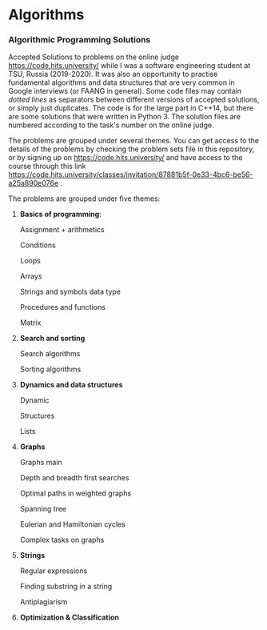 # Algorithms

### Algorithmic Programming Solutions
Accepted Solutions to problems on the online judge https://code.hits.university/ while I was a software engineering student at TSU, Russia (2019-2020). It was also an opportunity to practise fundamental algorithms and data structures that are very common in Google interviews (or FAANG in general). Some code files may contain *dotted lines* as separators between different versions of accepted solutions, or simply just duplicates. The code is for the large part in C++14, but there are some solutions that were written in Python 3. The solution files are numbered according to the task's number on the online judge.

The problems are grouped under several themes. You can get access to the details of the problems by checking the problem sets file in this repository, or by signing up on https://code.hits.university/ and have access to the course through this link https://code.hits.university/classes/invitation/87881b5f-0e33-4bc6-be56-a25a890e076e .

The problems are grouped under five themes:

1) **Basics of programming**:

    Assignment + arithmetics 
    
    Conditions 
    
    Loops 
    
    Arrays 
    
    Strings and symbols data type 
    
    Procedures and functions 
    
    Matrix 
    
2) **Search and sorting**

    Search algorithms 
    
    Sorting algorithms 
    
3) **Dynamics and data structures** 

    Dynamic
    
    Structures
    
    Lists
    
4) **Graphs** 
    
    Graphs main 
    
    Depth and breadth first searches 

    Optimal paths in weighted graphs 

    Spanning tree 

    Eulerian and Hamiltonian cycles 

    Complex tasks on graphs

5) **Strings**

    Regular expressions 
    
    Finding substring in a string 
    
    Antiplagiarism

6) **Optimization & Classification**
